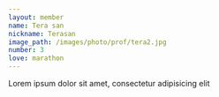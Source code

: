 ```yaml
---
layout: member
name: Tera san
nickname: Terasan
image_path: /images/photo/prof/tera2.jpg
number: 3
love: marathon
---
```

Lorem ipsum dolor sit amet, consectetur adipisicing elit
